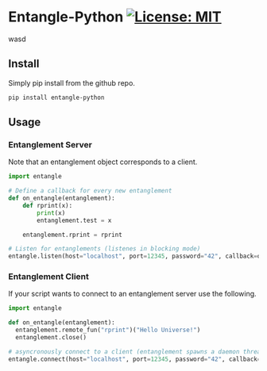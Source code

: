 # Entangle-Python [![License: MIT](https://img.shields.io/badge/License-MIT-yellow.svg)](LICENSE)

wasd

## Install

Simply pip install from the github repo.

```bash
pip install entangle-python
```
## Usage

### Entanglement Server

Note that an entanglement object corresponds to a client.

```python
import entangle

# Define a callback for every new entanglement
def on_entangle(entanglement):
    def rprint(x):
        print(x)
        entanglement.test = x

    entanglement.rprint = rprint

# Listen for entanglements (listenes in blocking mode)
entangle.listen(host="localhost", port=12345, password="42", callback=on_entangle)
```

### Entanglement Client

If your script wants to connect to an entanglement server use the following.

```python
import entangle

def on_entangle(entanglement):
  entanglement.remote_fun("rprint")("Hello Universe!")
  entanglement.close()

# asyncronously connect to a client (entanglement spawns a daemon thread)
entangle.connect(host="localhost", port=12345, password="42", callback=on_entangle)
```
